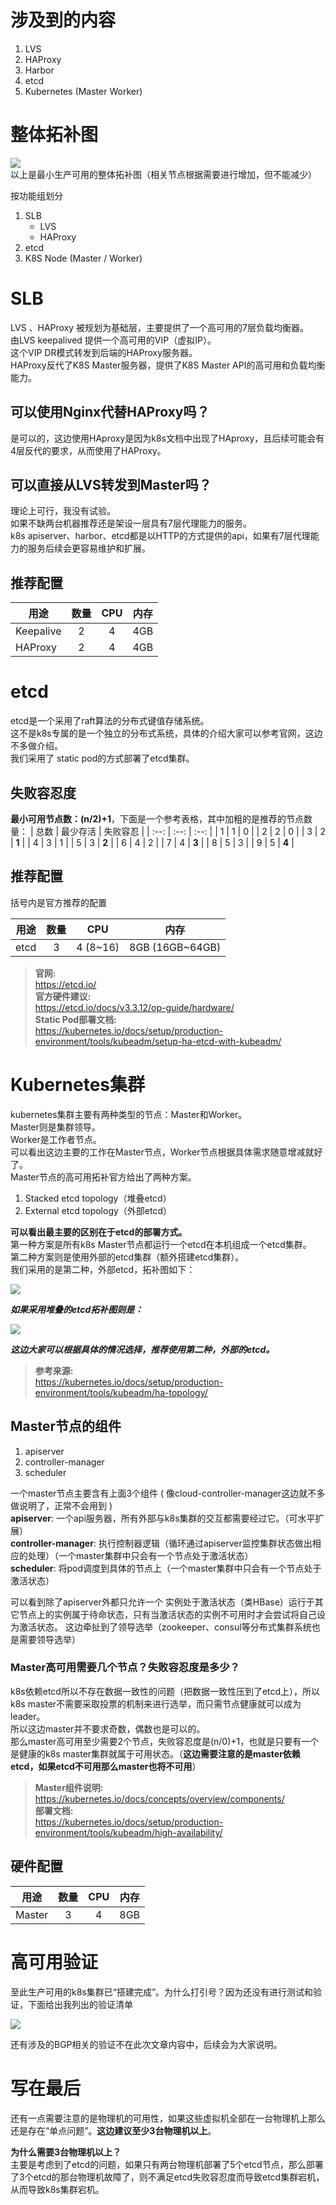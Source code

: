 # 涉及到的内容
1. LVS
2. HAProxy
3. Harbor
4. etcd
5. Kubernetes (Master Worker)

# 整体拓补图
![](https://ws1.sinaimg.cn/large/7ecacd23ly1g6nalv8ub6j20z80trq3p.jpg)
以上是最小生产可用的整体拓补图（相关节点根据需要进行增加，但不能减少）

按功能组划分
1. SLB
   - LVS
   - HAProxy
2. etcd
3. K8S Node (Master / Worker)

# SLB
LVS 、HAProxy 被规划为基础层，主要提供了一个高可用的7层负载均衡器。  
由LVS keepalived 提供一个高可用的VIP（虚拟IP）。  
这个VIP DR模式转发到后端的HAProxy服务器。  
HAProxy反代了K8S Master服务器，提供了K8S Master API的高可用和负载均衡能力。

## 可以使用Nginx代替HAProxy吗？
是可以的，这边使用HAproxy是因为k8s文档中出现了HAproxy，且后续可能会有4层反代的要求，从而使用了HAProxy。

## 可以直接从LVS转发到Master吗？
理论上可行，我没有试验。  
如果不缺两台机器推荐还是架设一层具有7层代理能力的服务。  
k8s apiserver、harbor、etcd都是以HTTP的方式提供的api，如果有7层代理能力的服务后续会更容易维护和扩展。

## 推荐配置
| 用途 | 数量 | CPU | 内存 |
| ----------- | :---: | :---: | :---: |
| Keepalive   |   2   |   4   |  4GB  |
| HAProxy     |   2   |   4   |  4GB  |

# etcd
etcd是一个采用了raft算法的分布式键值存储系统。  
这不是k8s专属的是一个独立的分布式系统，具体的介绍大家可以参考官网，这边不多做介绍。  
我们采用了 static pod的方式部署了etcd集群。

## 失败容忍度
**最小可用节点数：(n/2)+1**，下面是一个参考表格，其中加粗的是推荐的节点数量：
| 总数 | 最少存活 | 失败容忍 |
| :--: | :--: | :--: |
| 1 | 1 | 0 |
| 2 | 2 | 0 |
| 3 | 2 | **1** |
| 4 | 3 | 1 |
| 5 | 3 | **2** |
| 6 | 4 | 2 |
| 7 | 4 | **3** |
| 8 | 5 | 3 |
| 9 | 5 | **4** |

## 推荐配置
括号内是官方推荐的配置

| 用途 | 数量 | CPU | 内存 |
| ----------- | :---: | :---: | :---: |
| etcd   |   3   |   4 (8~16)   |  8GB (16GB~64GB)  |

> **官网:**  
> <https://etcd.io/>  
> **官方硬件建议:**  
> <https://etcd.io/docs/v3.3.12/op-guide/hardware/>  
> **Static Pod部署文档:**  
> <https://kubernetes.io/docs/setup/production-environment/tools/kubeadm/setup-ha-etcd-with-kubeadm/>  

# Kubernetes集群
kubernetes集群主要有两种类型的节点：Master和Worker。  
Master则是集群领导。  
Worker是工作者节点。  
可以看出这边主要的工作在Master节点，Worker节点根据具体需求随意增减就好了。  
Master节点的高可用拓补官方给出了两种方案。  
1. Stacked etcd topology（堆叠etcd）  
2. External etcd topology（外部etcd）  

**可以看出最主要的区别在于etcd的部署方式。**  
第一种方案是所有k8s Master节点都运行一个etcd在本机组成一个etcd集群。  
第二种方案则是使用外部的etcd集群（额外搭建etcd集群）。  
我们采用的是第二种，外部etcd，拓补图如下：

![](https://ws1.sinaimg.cn/large/7ecacd23ly1g6nck4sziij21yw1cugsm.jpg)

***如果采用堆叠的etcd拓补图则是：***

![](https://ws1.sinaimg.cn/large/7ecacd23ly1g6ncnb681tj21ye1a8458.jpg)

***这边大家可以根据具体的情况选择，推荐使用第二种，外部的etcd。***
> **参考来源:**  
> <https://kubernetes.io/docs/setup/production-environment/tools/kubeadm/ha-topology/>

## Master节点的组件
1. apiserver
2. controller-manager
3. scheduler

一个master节点主要含有上面3个组件 ( 像cloud-controller-manager这边就不多做说明了，正常不会用到 )  
**apiserver**: 一个api服务器，所有外部与k8s集群的交互都需要经过它。（可水平扩展）  
**controller-manager**: 执行控制器逻辑（循环通过apiserver监控集群状态做出相应的处理）（一个master集群中只会有一个节点处于激活状态）  
**scheduler**: 将pod调度到具体的节点上（一个master集群中只会有一个节点处于激活状态）  

可以看到除了apiserver外都只允许一个 实例处于激活状态（类HBase）运行于其它节点上的实例属于待命状态，只有当激活状态的实例不可用时才会尝试将自己设为激活状态。
这边牵扯到了领导选举（zookeeper、consul等分布式集群系统也是需要领导选举）

### Master高可用需要几个节点？失败容忍度是多少？
k8s依赖etcd所以不存在数据一致性的问题（把数据一致性压到了etcd上），所以k8s master不需要采取投票的机制来进行选举，而只需节点健康就可以成为leader。  
所以这边master并不要求奇数，偶数也是可以的。  
那么master高可用至少需要2个节点，失败容忍度是(n/0)+1，也就是只要有一个是健康的k8s master集群就属于可用状态。（**这边需要注意的是master依赖etcd，如果etcd不可用那么master也将不可用**）
> **Master组件说明:**  
> <https://kubernetes.io/docs/concepts/overview/components/>  
> **部署文档:**  
> <https://kubernetes.io/docs/setup/production-environment/tools/kubeadm/high-availability/>

## 硬件配置

| 用途 | 数量 | CPU | 内存 |
| :---------: | :---: | :---: | :---: |
| Master   |   3   |   4   |  8GB  |

# 高可用验证
至此生产可用的k8s集群已“搭建完成”。为什么打引号？因为还没有进行测试和验证，下面给出我列出的验证清单

![](https://ws1.sinaimg.cn/large/7ecacd23ly1g6wskfeqz6j22160pujze.jpg)

还有涉及的BGP相关的验证不在此次文章内容中，后续会为大家说明。

# 写在最后
还有一点需要注意的是物理机的可用性，如果这些虚拟机全部在一台物理机上那么还是存在“单点问题”。**这边建议至少3台物理机以上**。

**为什么需要3台物理机以上？**  
主要是考虑到了etcd的问题，如果只有两台物理机部署了5个etcd节点，那么部署了3个etcd的那台物理机故障了，则不满足etcd失败容忍度而导致etcd集群宕机，从而导致k8s集群宕机。
